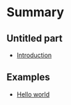 # Summary

## Untitled part

* [Introduction](README.md)

## Examples

* [Hello world](Examples/helloworld.md)

